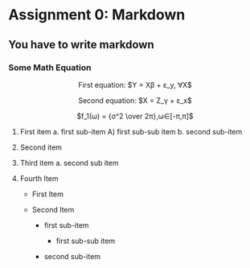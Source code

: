 # Assignment 0: Markdown
## You have to write markdown
### Some Math Equation
<p align="center">
First equation: $Y = X&beta; + &epsilon;_y, &forall;X$
</p>
<p align="center">
Second equation: $X = Z_&gamma; + &epsilon;_x$
</p>
<p align="center">
$f_1(&omega;) = {&sigma;^2 \over 2&pi;},&omega;&in;[-&pi;,&pi;]$
</p>

1. First item a. first sub-item A) first sub-sub item b. second sub-item

2. Second item

3. Third item
    a. second sub item
    
4. Fourth Item

    * First Item

    * Second Item

        * first sub-item

            * first sub-sub item

        * second sub-item